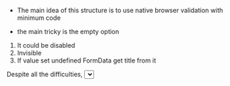 * The main idea of this structure is to use native browser validation with minimum code

* the main tricky is the empty option
1. It could be disabled
2. Invisible
3. If value set undefined FormData get title from it

Despite all the difficulties, <select> is useful for native devices that, seeing this, switch to their own selection mechanism
